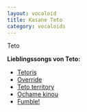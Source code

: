 ```yaml
---
layout: vocaloid
title: Kasane Teto
category: vocaloids
---
```


Teto

<div>
    <b>Lieblingssongs von Teto:</b>
    <ul>
        <li><a href="https://youtu.be/Soy4jGPHr3g?si=S6hgAiMWkgDrRx-n">Tetoris</a></li>
        <li><a href="https://youtu.be/LLjfal8jCYI?si=Ngchk0lCgha6XisD">Override</a></li>
        <li><a href="https://youtu.be/JALbemLw3G4?si=r_XaklFg6cJyXarD">Teto territory</a></li>
        <li><a href="https://youtu.be/uvxoNlMqilg?si=vYchCEEVCtO4vapN">Ochame kinou</a></li>
        <li><a href="https://youtu.be/SsRtQ9pocQg?si=7_8F93rt_aklg07k">Fumble!</a></li>
    </ul>
</div>